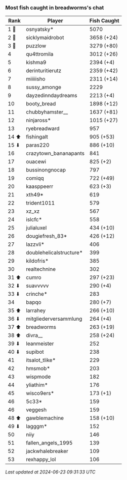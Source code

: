 ### Most fish caught in breadworms's chat
| Rank | Player | Fish Caught |
|------|--------|-----------|
| 1 🥇  | osnyatsky* | 5070 |
| 2 🥈  | sicklymaidrobot | 3658 (+24) |
| 3 🥉  | puzzlow | 3279 (+80) |
| 4  | qu4ttromila | 3012 (+26) |
| 5  | kishma9 | 2394 (+4) |
| 6  | derinturitierutz | 2359 (+42) |
| 7  | miiiiisho | 2311 (+14) |
| 8  | sussy_amonge | 2229 |
| 9  | dayzedinndaydreams | 2213 (+4) |
| 10  | booty_bread | 1898 (+12) |
| 11  | chubbyhamster__ | 1637 (+81) |
| 12  | ninjaross* | 1015 (+27) |
| 13  | ryebreadward | 957 |
| 14 ⬆ | fishingalt | 905 (+53) |
| 15 ⬇ | paras220 | 886 (+10) |
| 16  | crazytown_bananapants | 841 |
| 17  | ouacewi | 825 (+2) |
| 18  | bussinongnocap | 797 |
| 19  | comiqq | 722 (+49) |
| 20  | kaasppeerr | 623 (+3) |
| 21  | xth49* | 619 |
| 22  | trident1011 | 579 |
| 23  | xz_xz | 567 |
| 24  | islcfc* | 558 |
| 25  | julialuxel | 434 (+10) |
| 26  | dougiefresh_83* | 426 (+12) |
| 27  | lazzvli* | 406 |
| 28  | doublehelicalstructure* | 399 |
| 29  | kildofris* | 385 |
| 30  | realtechnine | 302 |
| 31 ⬆ | cumro | 297 (+23) |
| 32 ⬇ | suavvvvv | 290 (+4) |
| 33 ⬇ | crinche* | 283 |
| 34  | bapqo | 280 (+7) |
| 35 ⬆ | larrahey | 266 (+10) |
| 36 ⬇ | mitgliederversammlung | 264 (+4) |
| 37 ⬆ | breadworms | 263 (+19) |
| 38 ⬆ | divra__ | 258 (+24) |
| 39 ⬇ | leanmeister | 252 |
| 40 ⬇ | supibot | 238 |
| 41  | itsalot_tlike* | 229 |
| 42  | hmsmob* | 203 |
| 43  | wispmode | 182 |
| 44  | yliathim* | 176 |
| 45  | wisco9ers* | 173 (+1) |
| 46  | 5c33* | 159 |
| 46  | veggesh | 159 |
| 48 ⬆ | gawblemachine | 158 (+10) |
| 49 ⬇ | lagggm* | 152 |
| 50  | niiy | 146 |
| 51  | fallen_angels_1995 | 139 |
| 52  | jackwhalebreaker | 109 |
| 53  | rexhappy_lol | 106 |

_Last updated at 2024-06-23 09:31:33 UTC_